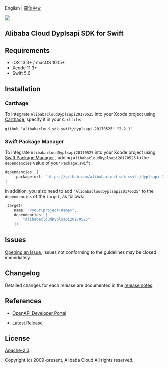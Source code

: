 English | [简体中文](README-CN.md)

![](https://aliyunsdk-pages.alicdn.com/icons/AlibabaCloud.svg)

## Alibaba Cloud Dyplsapi SDK for Swift

## Requirements

- iOS 13.3+ / macOS 10.15+
- Xcode 11.3+
- Swift 5.6

## Installation

### Carthage

To integrate `AlibabacloudDyplsapi20170525` into your Xcode project using [Carthage](https://github.com/Carthage/Carthage), specify it in your `Cartfile`:

```ogdl
github "alibabacloud-sdk-swift/dyplsapi-20170525" "2.2.1"
```

### Swift Package Manager

To integrate `AlibabacloudDyplsapi20170525` into your Xcode project using [Swift Package Manager](https://swift.org/package-manager/) , adding `AlibabacloudDyplsapi20170525` to the `dependencies` value of your `Package.swift`.

```swift
dependencies: [
    .package(url: "https://github.com/alibabacloud-sdk-swift/dyplsapi-20170525.git", from: "2.2.1")
]
```

In addition, you also need to add `"AlibabacloudDyplsapi20170525"` to the `dependencies` of the `target`, as follows:

```swift
.target(
    name: "<your-project-name>",
    dependencies: [
        "AlibabacloudDyplsapi20170525",
    ])
```

## Issues

[Opening an Issue](https://github.com/alibabacloud-sdk-swift/dyplsapi-20170525/issues/new), Issues not conforming to the guidelines may be closed immediately.

## Changelog

Detailed changes for each release are documented in the [release notes](./ChangeLog.txt).

## References

* [OpenAPI Developer Portal](https://next.api.alibabacloud.com/home)
- [Latest Release](https://github.com/alibabacloud-sdk-swift/dyplsapi-20170525)

## License

[Apache-2.0](http://www.apache.org/licenses/LICENSE-2.0)

Copyright (c) 2009-present, Alibaba Cloud All rights reserved.
